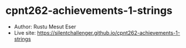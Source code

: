 # cpnt262-achievements-1-strings
- Author: Rustu Mesut Eser
- Live site: https://silentchallenger.github.io/cpnt262-achievements-1-strings